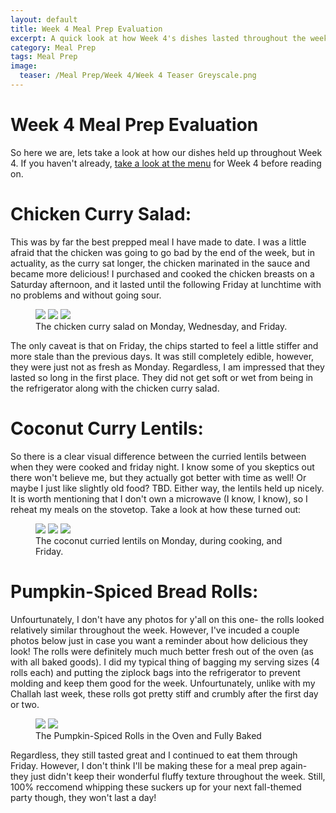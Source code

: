 ```yaml
---
layout: default
title: Week 4 Meal Prep Evaluation
excerpt: A quick look at how Week 4's dishes lasted throughout the week
category: Meal Prep
tags: Meal Prep
image:
  teaser: /Meal Prep/Week 4/Week 4 Teaser Greyscale.png
---
```

# Week 4 Meal Prep Evaluation

So here we are, lets take a look at how our dishes held up throughout Week 4. If you haven't already, [take a look at the menu](http://underwriteyourlife.com/meal%20prep/Week4/) for Week 4 before reading on. 

# Chicken Curry Salad:

This was by far the best prepped meal I have made to date. I was a little afraid that the chicken was going to go bad by the end of the week, but in actuality, as the curry sat longer, the chicken marinated in the sauce and became more delicious! I purchased and cooked the chicken breasts on a Saturday afternoon, and it lasted until the following Friday at lunchtime with no problems and without going sour. 

<figure class="third">
	<img src="{{ site.url }}/images/Meal Prep/Week 4/evaluation/chickencurrysalad/mondayRESIZED.jpg">
	<img src="{{ site.url }}/images/Meal Prep/Week 4/evaluation/chickencurrysalad/wednesdayRESIZED.jpg">
	<img src="{{ site.url }}/images/Meal Prep/Week 4/evaluation/chickencurrysalad/fridayRESIZED.jpg">
	<figcaption>The chicken curry salad on Monday, Wednesday, and Friday.</figcaption>
</figure>

The only caveat is that on Friday, the chips started to feel a little stiffer and more stale than the previous days. It was still completely edible, however, they were just not as fresh as Monday. Regardless, I am impressed that they lasted so long in the first place. They did not get soft or wet from being in the refrigerator along with the chicken curry salad. 

# Coconut Curry Lentils:

So there is a clear visual difference between the curried lentils between when they were cooked and friday night. I know some of you skeptics out there won't believe me, but they actually got better with time as well! Or maybe I just like slightly old food? TBD. Either way, the lentils held up nicely. It is worth mentioning that I don't own a microwave (I know, I know), so I reheat my meals on the stovetop. Take a look at how these turned out: 

<figure class="third">
	<img src="{{ site.url }}/images/Meal Prep/Week 4/evaluation/coconutcurrylentils/mondayRESIZED.jpg">
	<img src="{{ site.url }}/images/Meal Prep/Week 4/evaluation/coconutcurrylentils/cookingRESIZED.jpg">
	<img src="{{ site.url }}/images/Meal Prep/Week 4/evaluation/coconutcurrylentils/fridayRESIZED.jpg">
	<figcaption>The coconut curried lentils on Monday, during cooking, and Friday.</figcaption>
</figure>

# Pumpkin-Spiced Bread Rolls:

Unfourtunately, I don't have any photos for y'all on this one- the rolls looked relatively similar throughout the week. However, I've incuded a couple photos below just in case you want a reminder about how delicious they look! The rolls were definitely much much better fresh out of the oven (as with all baked goods). I did my typical thing of bagging my serving sizes (4 rolls each) and putting the ziplock bags into the refrigerator to prevent molding and keep them good for the week. Unfourtunately, unlike with my Challah last week, these rolls got pretty stiff and crumbly after the first day or two. 

<figure class="half">
	<img src="{{ site.url }}/images/Meal Prep/Week 4/evaluation/pumpkinrolls/Pumpkin Rolls (above).jpg">
	<img src="{{ site.url }}/images/Meal Prep/Week 4/evaluation/pumpkinrolls/Pumpkin Rolls in Oven.jpg">
	<figcaption>The Pumpkin-Spiced Rolls in the Oven and Fully Baked</figcaption>
</figure>

Regardless, they still tasted great and I continued to eat them through Friday. However, I don't think I'll be making these for a meal prep again- they just didn't keep their wonderful fluffy texture throughout the week. Still, 100% reccomend whipping these suckers up for your next fall-themed party though, they won't last a day!

